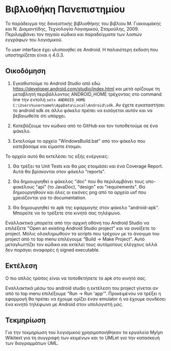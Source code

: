 Βιβλιοθήκη Πανεπιστημίου
========================

Το παράδειγμα της δανειστικής βιβλιοθήκης του βιβλίου Μ. Γιακουμάκης και Ν. Διαμαντίδης, Τεχνολογία Λογισμικού, Σταμούλης, 2009. Περιλαμβάνει τον πηγαίο κώδικα και παραδείγματα των λοιπών εγγράφων του λογισμικού.

Το user interface έχει υλοποιηθεί σε Android. Η παλαιότερη έκδοση που υποστηρίζεται είναι η 4.0.3.

Οικοδόμηση
----------

1) Εγκαθιστούμε το Android Studio από εδώ https://developer.android.com/studio/index.html και μετά ορίζουμε τη μεταβλητή περιβάλλοντος ANDROID_HOME τρέχοντας στο command line την εντολή <code>setx ANDROID_HOME C:\Users\%username%\AppData\Local\Android\sdk</code>. Αν έχετε εγκαταστήσει το android sdk σε άλλο φάκελο πρέπει να εισάγεται αυτόν και να βεβαιωθείτε ότι υπάρχει.

2) Κατεβάζουμε τον κώδικα από το GitHub και τον τοποθετούμε σε ένα φάκελο.

3) Εκτελούμε το αρχείο "WindowsBuild.bat" από τον φάκελο που κατεβάσαμε και είμαστε έτοιμοι.


Το αρχείο αυτό θα εκτελέσει τις εξής ενέργειες:

1) Θα τρέξει τα Unit Tests και θα μας ετοιμάσει και ένα Coverage Report. Αυτά θα βρίσκονται στον φάκελο "reports".

2) Θα δημιουργηθεί ο φάκελος "doc" που θα περιλαμβάνει τους υπο-φακέλους "api" (το JavaDoc), "design" και "requirements". Θα δημιουργηθούν και όλες οι εικόνες png από τα αρχεία uxf που χρειάζονται για το documentation.

3) Θα δημιουργηθεί το apk της εφαρμογής στον φάκελο "android-apk". Μπορείτε να το τρέξετε στο κινητό σας τηλέφωνο.


Εναλλακτικά μπορείτε από την αρχική οθόνη του Android Studio να επιλέξετε "Open an existing Android Studio project" και να ανοίξετε το project. Μόλις ολοκληρωθούν τα scripts που τρέχουν με το άνοιγμα του project από το top menu επιλέγουμε "Build -> Make Project". Αυτό μεταγλωττίζει τον κώδικα και εκτελεί τους αυτόματους ελέγχους αλλά δεν παράγει αναφορές ή signed executable.

Εκτέλεση
-------

Ο πιο απλός τρόπος είναι να τοποθετήσετε το apk στο κινητό σας.

Εναλλακτικά μέσω του android studio η εκτέλεση του project γίνεται αν από το top menu επιλέξουμε "Run -> Run 'app'". Προκειμένου να τρέξει η εφαρμογή θα πρέπει να έχουμε ορίζει έναν emulator ή να έχουμε συνδέσει ένα κινητό τηλέφωνο με Android στον υπολογιστή μας.

Τεκμηρίωση
----------

Για την τεκμηρίωση του λογισμικού χρησιμοποιήθηκαν τα εργαλεία Mylyn Wikitext για τη συγγραφή των κειμένων και το UMLet για την κατασκευή των διαγραμμάτων UML.
